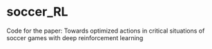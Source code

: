 # soccer_RL

Code for the paper: Towards optimized actions in critical situations of soccer games with deep reinforcement learning
